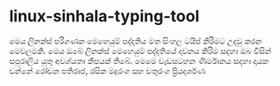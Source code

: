 # linux-sinhala-typing-tool
මෙය ලිනක්ස් පරිගණක මෙහෙයුම් පද්දතිය මත සිංහල ටයිප් කිරිමට උදවු කරන මෙවලමකි.
මෙය ඔබේ ලිනක්ස් මෙහෙයුම් පද්දතියේ දාවනය කිරිම සදහා ඔබ විසින් සපුරාලිය යුතු අවශ්යතා කීපයක් තිබේ.
මෙමෙ වැඩසටහන ණිර්මානය සදහා දායක වන්නේ 
            රෝචන පතිරාජ, 
            රසික මදුරංග සහ 
            චතුරංග ප්‍රියදර්ශණ  